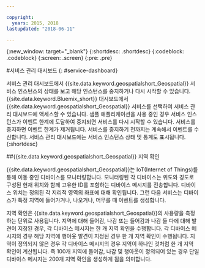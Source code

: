```yaml
---

copyright:
  years: 2015, 2018
lastupdated: "2018-06-11"

---
```


<!-- Attribute definitions -->
{:new_window: target="_blank"}
{:shortdesc: .shortdesc}
{:codeblock: .codeblock}
{:screen: .screen}
{:pre: .pre}

#서비스 관리 대시보드
{: #service-dashboard}


서비스 관리 대시보드에서 {{site.data.keyword.geospatialshort_Geospatial}} 서비스 인스턴스의 상태를 보고 해당 인스턴스를 중지하거나 다시 시작할 수 있습니다. {{site.data.keyword.Bluemix_short}} 대시보드에서 {{site.data.keyword.geospatialshort_Geospatial}} 서비스를 선택하여 서비스 관리 대시보드에 액세스할 수 있습니다. 샘플 애플리케이션을 사용 중인 경우 서비스 인스턴스가 이벤트 한계에 도달하여 중지되면 서비스를 다시 시작할 수 있습니다. 서비스를 중지하면 이벤트 한계가 제거됩니다. 서비스를 중지하기 전까지는 계속해서 이벤트를 수신합니다. 서비스 관리 대시보드에는 서비스 인스턴스 상태 및 통계도 표시됩니다.
{:shortdesc}

##{{site.data.keyword.geospatialshort_Geospatial}} 지역 확인

{{site.data.keyword.geospatialshort_Geospatial}}는 IoT(Internet of Things)를 통해 이동 중인 디바이스를 모니터링합니다. 모니터링된 각 디바이스는 위도와 경도로 구성된 현재 위치와 함께 고유한 ID를 포함하는 디바이스 메시지를 전송합니다. 디바이스 위치는 정의된 각 지리적 영역의 좌표에 대해 확인됩니다. 그런 다음 서비스는 디바이스가 특정 지역에 들어가거나, 나오거나, 머무를 때 이벤트를 생성합니다.

지역 확인은 {{site.data.keyword.geospatialshort_Geospatial}}의 사용량을 측정하는 단위로 사용됩니다. 지역에 대해 들어감, 나감 또는 들어감과 나감 둘 다에 대해 발견이 지정된 경우, 각 디바이스 메시지는 한 개 지역 확인을 수행합니다. 각 디바이스 메시지의 경우 해당 지역에 행아웃 발견이 지정된 경우 한 개 지역 확인이 수행됩니다. 지역이 정의되지 않은 경우 각 디바이스 메시지의 경우 지역이 하나인 것처럼 한 개 지역 확인이 계산됩니다. 즉 100개 지역에 들어감, 나감 및 행아웃이 정의되어 있는 경우 단일 디바이스 메시지는 200개 지역 확인을 생성하게 됨을 의미합니다.

